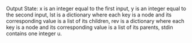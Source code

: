Output State: x is an integer equal to the first input, y is an integer equal to the second input, lst is a dictionary where each key is a node and its corresponding value is a list of its children, rev is a dictionary where each key is a node and its corresponding value is a list of its parents, stdin contains one integer u.